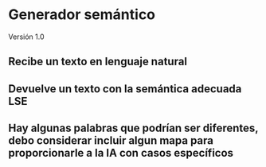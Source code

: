 # Generador semántico
Versión 1.0
## Recibe un texto en lenguaje natural
## Devuelve un texto con la semántica adecuada LSE
## Hay algunas palabras que podrían ser diferentes, debo considerar incluir algun mapa para proporcionarle a la IA con casos específicos